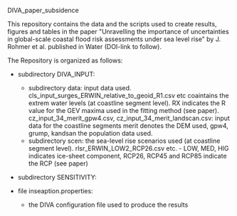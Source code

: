 DIVA_paper_subsidence

This repository contains the data and the scripts used to create results, figures and tables in the paper "Unravelling the importance of uncertainties in global-scale coastal flood risk assessments under sea level rise" by J. Rohmer et al. published in Water (DOI-link to follow).

The Repository is organized as follows:

 - subdirectory DIVA_INPUT:
   * subdirectory data: input data used.
     cls_input_surges_ERWIN_relative_to_geoid_R1.csv etc coaintains the extrem water levels (at coastline segment level). RX indicates the R value for the GEV maxima used in the fitting method (see paper).
     cz_input_34_merit_gpw4.csv, cz_input_34_merit_landscan.csv: input data for the coastline segments merit denotes the DEM used, gpw4, grump, kandsan the population data used.
   * subdirectory scen: the sea-level rise scenarios used (at coastline segment level). 
     rlsr_ERWIN_LOW2_RCP26.csv etc. - LOW, MED, HIG indicates ice-sheet component, RCP26, RCP45 and RCP85 indicate the RCP (see paper) 

 - subdirectory SENSITIVITY:
 
 - file inseaption.properties:
   * the DIVA configuration file used to produce the results

        
